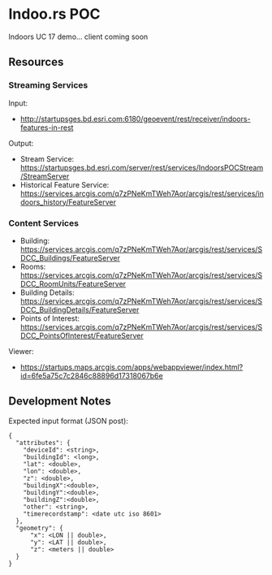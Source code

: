 # Indoo.rs POC
Indoors UC 17 demo... client coming soon

## Resources
### Streaming Services
Input:
*  http://startupsges.bd.esri.com:6180/geoevent/rest/receiver/indoors-features-in-rest

Output:
* Stream Service: https://startupsges.bd.esri.com/server/rest/services/IndoorsPOCStream/StreamServer
* Historical Feature Service: https://services.arcgis.com/q7zPNeKmTWeh7Aor/arcgis/rest/services/indoors_history/FeatureServer

### Content Services
* Building: https://services.arcgis.com/q7zPNeKmTWeh7Aor/arcgis/rest/services/SDCC_Buildings/FeatureServer
* Rooms: https://services.arcgis.com/q7zPNeKmTWeh7Aor/arcgis/rest/services/SDCC_RoomUnits/FeatureServer
* Building Details: https://services.arcgis.com/q7zPNeKmTWeh7Aor/arcgis/rest/services/SDCC_BuildingDetails/FeatureServer
* Points of Interest: https://services.arcgis.com/q7zPNeKmTWeh7Aor/arcgis/rest/services/SDCC_PointsOfInterest/FeatureServer

Viewer:
* https://startups.maps.arcgis.com/apps/webappviewer/index.html?id=6fe5a75c7c2846c88896d17318067b6e

## Development Notes
Expected input format (JSON post):
```
{
  "attributes": {
    "deviceId": <string>,
    "buildingId": <long>,
    "lat": <double>,
    "lon": <double>,
    "z": <double>,
    "buildingX":<double>,
    "buildingY":<double>,
    "buildingZ":<double>,
    "other": <string>,
    "timerecordstamp": <date utc iso 8601>
  },
  "geometry": {
      "x": <LON || double>,
      "y": <LAT || double>,
      "z": <meters || double>
  }
}
```
